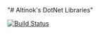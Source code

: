 "# Altinok's DotNet Libraries" 

[![Build Status](https://travis-ci.com/altinokdarici/Amsterdam.svg?branch=master)](https://travis-ci.com/altinokdarici/Amsterdam)
